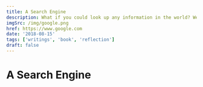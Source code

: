 ```yaml
---
title: A Search Engine
description: What if you could look up any information in the world? Webpages, images, videos and more. Google has many features to help you find exactly what you're looking for.
imgSrc: /img/google.png
href: https://www.google.com
date: '2018-08-15'
tags: ['writings', 'book', 'reflection']
draft: false
---
```


# A Search Engine
